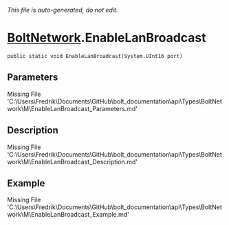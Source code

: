 *This file is auto-generated, do not edit.*

# [BoltNetwork](Types/BoltNetwork.md).EnableLanBroadcast
`public static void EnableLanBroadcast(System.UInt16 port)`
## Parameters
Missing File 'C:\Users\Fredrik\Documents\GitHub\bolt_documentation\api\Types\BoltNetwork\M\EnableLanBroadcast_Parameters.md'
## Description
Missing File 'C:\Users\Fredrik\Documents\GitHub\bolt_documentation\api\Types\BoltNetwork\M\EnableLanBroadcast_Description.md'
## Example
Missing File 'C:\Users\Fredrik\Documents\GitHub\bolt_documentation\api\Types\BoltNetwork\M\EnableLanBroadcast_Example.md'

